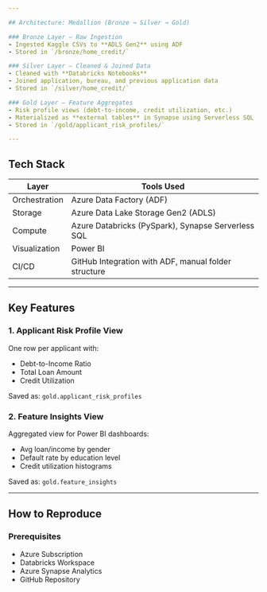 ```yaml
---

## Architecture: Medallion (Bronze → Silver → Gold)

### Bronze Layer – Raw Ingestion
- Ingested Kaggle CSVs to **ADLS Gen2** using ADF
- Stored in `/bronze/home_credit/`

### Silver Layer – Cleaned & Joined Data
- Cleaned with **Databricks Notebooks**
- Joined application, bureau, and previous application data
- Stored in `/silver/home_credit/`

### Gold Layer – Feature Aggregates
- Risk profile views (debt-to-income, credit utilization, etc.)
- Materialized as **external tables** in Synapse using Serverless SQL
- Stored in `/gold/applicant_risk_profiles/`

---
```


## Tech Stack

| Layer              | Tools Used                                                                 |
|-------------------|------------------------------------------------------------------------------|
| Orchestration      | Azure Data Factory (ADF)                                                   |
| Storage            | Azure Data Lake Storage Gen2 (ADLS)                                        |
| Compute            | Azure Databricks (PySpark), Synapse Serverless SQL                         |
| Visualization      | Power BI                                                                   |
| CI/CD              | GitHub Integration with ADF, manual folder structure                       |

---

## Key Features

### 1. **Applicant Risk Profile View**
One row per applicant with:
- Debt-to-Income Ratio
- Total Loan Amount
- Credit Utilization

Saved as: `gold.applicant_risk_profiles`

### 2. **Feature Insights View**
Aggregated view for Power BI dashboards:
- Avg loan/income by gender
- Default rate by education level
- Credit utilization histograms

Saved as: `gold.feature_insights`

---

## How to Reproduce

### Prerequisites
- Azure Subscription
- Databricks Workspace
- Azure Synapse Analytics
- GitHub Repository

